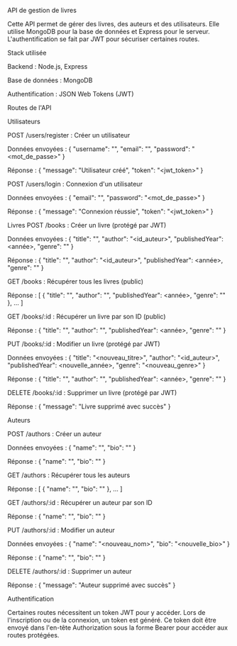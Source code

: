 API de gestion de livres


Cette API permet de gérer des livres, des auteurs et des utilisateurs. Elle utilise MongoDB pour la base de données et Express pour le serveur. L'authentification se fait par JWT pour sécuriser certaines routes.

Stack utilisée


Backend : Node.js, Express

Base de données : MongoDB

Authentification : JSON Web Tokens (JWT)

Routes de l'API


Utilisateurs

POST /users/register : Créer un utilisateur

Données envoyées : { "username": "<nom>", "email": "<email>", "password": "<mot_de_passe>" }

Réponse : { "message": "Utilisateur créé", "token": "<jwt_token>" }

POST /users/login : Connexion d'un utilisateur

Données envoyées : { "email": "<email>", "password": "<mot_de_passe>" }

Réponse : { "message": "Connexion réussie", "token": "<jwt_token>" }

Livres
POST /books : Créer un livre (protégé par JWT)

Données envoyées : { "title": "<titre>", "author": "<id_auteur>", "publishedYear": <année>, "genre": "<genre>" }

Réponse : { "title": "<titre>", "author": "<id_auteur>", "publishedYear": <année>, "genre": "<genre>" }

GET /books : Récupérer tous les livres (public)

Réponse : [ { "title": "<titre>", "author": "<auteur>", "publishedYear": <année>, "genre": "<genre>" }, ... ]

GET /books/:id : Récupérer un livre par son ID (public)

Réponse : { "title": "<titre>", "author": "<auteur>", "publishedYear": <année>, "genre": "<genre>" }

PUT /books/:id : Modifier un livre (protégé par JWT)

Données envoyées : { "title": "<nouveau_titre>", "author": "<id_auteur>", "publishedYear": <nouvelle_année>, "genre": "<nouveau_genre>" }

Réponse : { "title": "<titre>", "author": "<auteur>", "publishedYear": <année>, "genre": "<genre>" }

DELETE /books/:id : Supprimer un livre (protégé par JWT)

Réponse : { "message": "Livre supprimé avec succès" }

Auteurs

POST /authors : Créer un auteur

Données envoyées : { "name": "<nom>", "bio": "<biographie>" }

Réponse : { "name": "<nom>", "bio": "<biographie>" }

GET /authors : Récupérer tous les auteurs

Réponse : [ { "name": "<nom>", "bio": "<biographie>" }, ... ]

GET /authors/:id : Récupérer un auteur par son ID

Réponse : { "name": "<nom>", "bio": "<biographie>" }

PUT /authors/:id : Modifier un auteur

Données envoyées : { "name": "<nouveau_nom>", "bio": "<nouvelle_bio>" }

Réponse : { "name": "<nom>", "bio": "<biographie>" }

DELETE /authors/:id : Supprimer un auteur

Réponse : { "message": "Auteur supprimé avec succès" }

Authentification

Certaines routes nécessitent un token JWT pour y accéder. Lors de l'inscription ou de la connexion, un token est généré. Ce token doit être envoyé dans l'en-tête Authorization sous la forme Bearer <token> pour accéder aux routes protégées.

